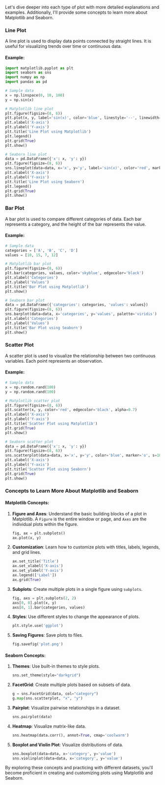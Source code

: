 Let's dive deeper into each type of plot with more detailed explanations and examples. Additionally, I'll provide some concepts to learn more about Matplotlib and Seaborn.

### Line Plot

A line plot is used to display data points connected by straight lines. It is useful for visualizing trends over time or continuous data.

#### Example:

```python
import matplotlib.pyplot as plt
import seaborn as sns
import numpy as np
import pandas as pd

# Sample data
x = np.linspace(0, 10, 100)
y = np.sin(x)

# Matplotlib line plot
plt.figure(figsize=(8, 6))
plt.plot(x, y, label='sin(x)', color='blue', linestyle='--', linewidth=2)
plt.xlabel('X-axis')
plt.ylabel('Y-axis')
plt.title('Line Plot using Matplotlib')
plt.legend()
plt.grid(True)
plt.show()

# Seaborn line plot
data = pd.DataFrame({'x': x, 'y': y})
plt.figure(figsize=(8, 6))
sns.lineplot(data=data, x='x', y='y', label='sin(x)', color='red', marker='o')
plt.xlabel('X-axis')
plt.ylabel('Y-axis')
plt.title('Line Plot using Seaborn')
plt.legend()
plt.grid(True)
plt.show()
```

### Bar Plot

A bar plot is used to compare different categories of data. Each bar represents a category, and the height of the bar represents the value.

#### Example:

```python
# Sample data
categories = ['A', 'B', 'C', 'D']
values = [10, 15, 7, 12]

# Matplotlib bar plot
plt.figure(figsize=(8, 6))
plt.bar(categories, values, color='skyblue', edgecolor='black')
plt.xlabel('Categories')
plt.ylabel('Values')
plt.title('Bar Plot using Matplotlib')
plt.show()

# Seaborn bar plot
data = pd.DataFrame({'categories': categories, 'values': values})
plt.figure(figsize=(8, 6))
sns.barplot(data=data, x='categories', y='values', palette='viridis')
plt.xlabel('Categories')
plt.ylabel('Values')
plt.title('Bar Plot using Seaborn')
plt.show()
```

### Scatter Plot

A scatter plot is used to visualize the relationship between two continuous variables. Each point represents an observation.

#### Example:

```python
# Sample data
x = np.random.rand(100)
y = np.random.rand(100)

# Matplotlib scatter plot
plt.figure(figsize=(8, 6))
plt.scatter(x, y, color='red', edgecolor='black', alpha=0.7)
plt.xlabel('X-axis')
plt.ylabel('Y-axis')
plt.title('Scatter Plot using Matplotlib')
plt.grid(True)
plt.show()

# Seaborn scatter plot
data = pd.DataFrame({'x': x, 'y': y})
plt.figure(figsize=(8, 6))
sns.scatterplot(data=data, x='x', y='y', color='blue', marker='o', s=100)
plt.xlabel('X-axis')
plt.ylabel('Y-axis')
plt.title('Scatter Plot using Seaborn')
plt.grid(True)
plt.show()
```

### Concepts to Learn More About Matplotlib and Seaborn

#### Matplotlib Concepts:

1. **Figure and Axes**: Understand the basic building blocks of a plot in Matplotlib. A `Figure` is the entire window or page, and `Axes` are the individual plots within the figure.

   ```python
   fig, ax = plt.subplots()
   ax.plot(x, y)
   ```

2. **Customization**: Learn how to customize plots with titles, labels, legends, and grid lines.

   ```python
   ax.set_title('Title')
   ax.set_xlabel('X-axis')
   ax.set_ylabel('Y-axis')
   ax.legend(['Label'])
   ax.grid(True)
   ```

3. **Subplots**: Create multiple plots in a single figure using `subplots`.

   ```python
   fig, axs = plt.subplots(2, 2)
   axs[0, 0].plot(x, y)
   axs[0, 1].bar(categories, values)
   ```

4. **Styles**: Use different styles to change the appearance of plots.

   ```python
   plt.style.use('ggplot')
   ```

5. **Saving Figures**: Save plots to files.
   ```python
   fig.savefig('plot.png')
   ```

#### Seaborn Concepts:

1. **Themes**: Use built-in themes to style plots.

   ```python
   sns.set_theme(style="darkgrid")
   ```

2. **FacetGrid**: Create multiple plots based on subsets of data.

   ```python
   g = sns.FacetGrid(data, col="category")
   g.map(sns.scatterplot, "x", "y")
   ```

3. **Pairplot**: Visualize pairwise relationships in a dataset.

   ```python
   sns.pairplot(data)
   ```

4. **Heatmap**: Visualize matrix-like data.

   ```python
   sns.heatmap(data.corr(), annot=True, cmap='coolwarm')
   ```

5. **Boxplot and Violin Plot**: Visualize distributions of data.
   ```python
   sns.boxplot(data=data, x='category', y='value')
   sns.violinplot(data=data, x='category', y='value')
   ```

By exploring these concepts and practicing with different datasets, you'll become proficient in creating and customizing plots using Matplotlib and Seaborn.
